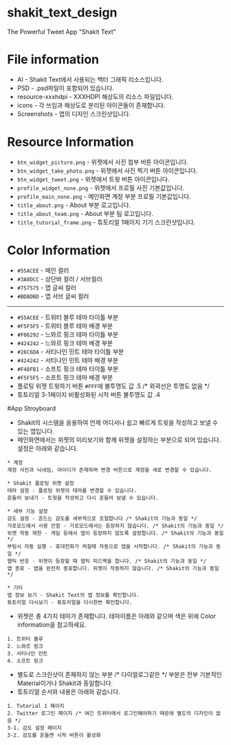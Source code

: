 # shakit_text_design
The Powerful Tweet App "Shakit Text"

# File information
* AI - Shakit Text에서 사용되는 백터 그래픽 리소스입니다.
* PSD - .psd파일이 포함되어 있습니다.
* resource-xxxhdpi - XXXHDPI 해상도의 리소스 파일입니다.
* icons - 각 쓰임과 해상도로 분리된 아이콘들이 존재합니다.
* Screenshots - 앱의 디자인 스크린샷입니다.

# Resource Information
* `btn_widget_picture.png` - 위젯에서 사진 첨부 버튼 아이콘입니다.
* `btn_widget_take_photo.png` - 위젯에서 사진 찍기 버튼 아이콘입니다.
* `btn_widget_tweet.png` - 위젯에서 트윗 버튼 아이콘입니다.
* `profile_widget_none.png` - 위젯에서 프로필 사진 기본값입니다.
* `profile_main_none.png` - 메인화면 계정 부분 프로필 기본값입니다.
* `title_about.png` - About 부분 로고입니다.
* `title_about_team.png` - About 부분 팀 로고입니다.
* `title_tutorial_frame.png` - 튜토리얼 1페이지 기기 스크린샷입니다.

# Color Information
* `#55ACEE` - 메인 컬러
* `#3A8DCC` - 상단바 컬러 / 서브컬러
* `#757575` - 앱 글씨 컬러
* `#BDBDBD` - 앱 서브 글씨 컬러

---

* `#55ACEE` - 트위터 블루 테마 타이틀 부분
* `#F5F5F5` - 트위터 블루 테마 배경 부분
* `#F06292` - 느와르 핑크 테마 타이틀 부분
* `#424242` - 느와르 핑크 테마 배경 부분
* `#26C6DA` - 서티나인 민트 테마 타이틀 부분
* `#424242` - 서티나인 민트 테마 배경 부분
* `#F48FB1` - 소프트 핑크 테마 타이틀 부분
* `#F5F5F5` - 소프트 핑크 테마 배경 부분
* 플로팅 위젯 트윗하기 버튼 `#FFF`에 불투명도 값 .5 /* 외곽선은 투명도 없음 */
* 튜토리얼 3-1페이지 비활성화된 시작 버튼 불투명도 값 .4

#App Stroyboard
* Shakit의 시스템을 응용하여 언제 어디서나 쉽고 빠르게 트윗을 작성하고 보낼 수 있는 앱입니다.
* 메인화면에서는 위젯의 미리보기와 함께 위젯을 설정하는 부분으로 되어 있습니다. 설정은 아래와 같습니다.
~~~
* 계정
계정 사진과 닉네임, 아이디가 존재하며 변경 버튼으로 계정을 새로 변경할 수 있습니다.
~~~
~~~
* Shakit 플로팅 위젯 설정
테마 설정 - 플로팅 위젯의 테마를 변경할 수 있습니다.
흔들어 보내기 - 트윗을 작성하고 다시 흔들어 보낼 수 있습니다.
~~~
~~~
* 세부 기능 설정
감도 설정 - 흔드는 감도를 세부적으로 조절합니다 /* Shakit의 기능과 동일 */
가로모드에서 사용 안함 - 가로모드에서는 등장하지 않습니다. /* Shakit의 기능과 동일 */
위젯 작동 제한 - 게임 등에서 앱이 등장하지 않도록 설정합니다. /* Shakit의 기능과 동일 */
부팅시 자동 실행 - 휴대전화가 켜질때 자동으로 앱을 시작합니다. /* Shakit의 기능과 동일 */
햅틱 반응 - 위젯이 등장할 때 햅틱 피드백을 합니다. /* Shakit의 기능과 동일 */
앱 종료 - 앱을 완전히 종료합니다. 위젯이 작동하지 않습니다. /* Shakit의 기능과 동일 */
~~~
~~~
* 기타
앱 정보 보기 - Shakit Text의 앱 정보를 확인합니다.
튜토리얼 다시보기 - 튜토리얼을 다시한번 확인합니다.
~~~
* 위젯은 총 4가지 테마가 존재합니다. 테마이름은 아래와 같으며 색은 위에 Color information을 참고하세요.
~~~
1. 트위터 블루
2. 느와르 핑크
3. 서티나인 민트
4. 소프트 핑크
~~~
* 별도로 스크린샷이 존재하지 않는 부분 /* 다이얼로그같은 */ 부분은 전부 기본적인 Material이거나 Shakit과 동일합니다.
* 튜토리얼 순서와 내용은 아래와 같습니다.
~~~
1. Tutorial 1 페이지
2. Twitter 로그인 페이지 /* 여긴 트위터에서 로그인해야하기 때문에 별도의 디자인이 없음 */
3-1. 감도 설정 페이지 
3-2. 감도를 흔들면 시작 버튼이 활성화
~~~
